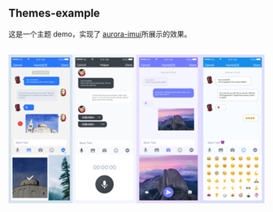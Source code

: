 ## Themes-example

这是一个主题 demo，实现了 [aurora-imui](https://github.com/jpush/aurora-imui)所展示的效果。

<p align="center">
    <a target="_blank">
        <img src="https://github.com/huangminlinux/resource/blob/master/IMUIPick%402x.png" alt="IMUI" width=960/>
    </a>
</p>
